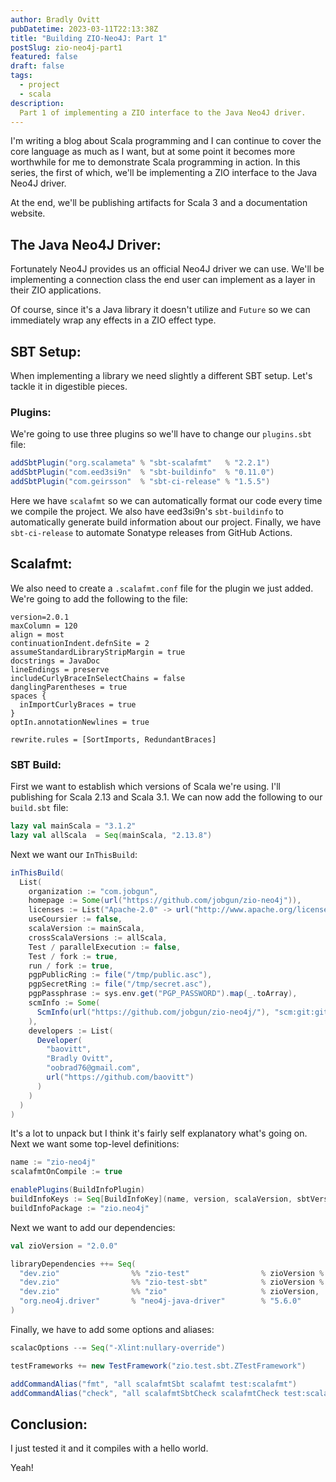 ```yaml
---
author: Bradly Ovitt
pubDatetime: 2023-03-11T22:13:38Z
title: "Building ZIO-Neo4J: Part 1"
postSlug: zio-neo4j-part1
featured: false
draft: false
tags:
  - project
  - scala
description:
  Part 1 of implementing a ZIO interface to the Java Neo4J driver.
---
```


I'm writing a blog about Scala programming and I can continue to cover the core language as much as I want, but at some point it becomes more worthwhile for me to demonstrate Scala programming in action. In this series, the first of which, we'll be implementing a ZIO interface to the Java Neo4J driver.

At the end, we'll be publishing artifacts for Scala 3 and a documentation website.

## The Java Neo4J Driver:

Fortunately Neo4J provides us an official Neo4J driver we can use. We'll be implementing a connection class the end user can implement as a layer in their ZIO applications.

Of course, since it's a Java library it doesn't utilize and `Future` so we can immediately wrap any effects in a ZIO effect type.

## SBT Setup:

When implementing a library we need slightly a different SBT setup. Let's tackle it in digestible pieces.

### Plugins:

We're going to use three plugins so we'll have to change our `plugins.sbt` file:
```scala
addSbtPlugin("org.scalameta" % "sbt-scalafmt"   % "2.2.1")
addSbtPlugin("com.eed3si9n"  % "sbt-buildinfo"  % "0.11.0")
addSbtPlugin("com.geirsson"  % "sbt-ci-release" % "1.5.5")
```
Here we have `scalafmt` so we can automatically format our code every time we compile the project. We also have eed3si9n's `sbt-buildinfo` to automatically generate build information about our project. Finally, we have `sbt-ci-release` to automate Sonatype releases from GitHub Actions.

## Scalafmt:

We also need to create a `.scalafmt.conf` file for the plugin we just added. We're going to add the following to the file:
```
version=2.0.1
maxColumn = 120
align = most
continuationIndent.defnSite = 2
assumeStandardLibraryStripMargin = true
docstrings = JavaDoc
lineEndings = preserve
includeCurlyBraceInSelectChains = false
danglingParentheses = true
spaces {
  inImportCurlyBraces = true
}
optIn.annotationNewlines = true

rewrite.rules = [SortImports, RedundantBraces]
```

### SBT Build:

First we want to establish which versions of Scala we're using. I'll publishing for Scala 2.13 and Scala 3.1. We can now add the following to our `build.sbt` file:
```scala
lazy val mainScala = "3.1.2"
lazy val allScala  = Seq(mainScala, "2.13.8")
```
Next we want our `InThisBuild`:
```scala
inThisBuild(
  List(
    organization := "com.jobgun",
    homepage := Some(url("https://github.com/jobgun/zio-neo4j")),
    licenses := List("Apache-2.0" -> url("http://www.apache.org/licenses/LICENSE-2.0")),
    useCoursier := false,
    scalaVersion := mainScala,
    crossScalaVersions := allScala,
    Test / parallelExecution := false,
    Test / fork := true,
    run / fork := true,
    pgpPublicRing := file("/tmp/public.asc"),
    pgpSecretRing := file("/tmp/secret.asc"),
    pgpPassphrase := sys.env.get("PGP_PASSWORD").map(_.toArray),
    scmInfo := Some(
      ScmInfo(url("https://github.com/jobgun/zio-neo4j/"), "scm:git:git@github.com:jobgun/zio-neo4j.git")
    ),
    developers := List(
      Developer(
        "baovitt",
        "Bradly Ovitt",
        "oobrad76@gmail.com",
        url("https://github.com/baovitt")
      )
    )
  )
)
```
It's a lot to unpack but I think it's fairly self explanatory what's going on. Next we want some top-level definitions:
```scala
name := "zio-neo4j"
scalafmtOnCompile := true

enablePlugins(BuildInfoPlugin)
buildInfoKeys := Seq[BuildInfoKey](name, version, scalaVersion, sbtVersion, isSnapshot)
buildInfoPackage := "zio.neo4j"
```
Next we want to add our dependencies:
```scala
val zioVersion = "2.0.0"

libraryDependencies ++= Seq(
  "dev.zio"                %% "zio-test"                % zioVersion % "test",
  "dev.zio"                %% "zio-test-sbt"            % zioVersion % "test",
  "dev.zio"                %% "zio"                     % zioVersion,
  "org.neo4j.driver"       % "neo4j-java-driver"        % "5.6.0"
)
```
Finally, we have to add some options and aliases:
```scala
scalacOptions --= Seq("-Xlint:nullary-override")

testFrameworks += new TestFramework("zio.test.sbt.ZTestFramework")

addCommandAlias("fmt", "all scalafmtSbt scalafmt test:scalafmt")
addCommandAlias("check", "all scalafmtSbtCheck scalafmtCheck test:scalafmtCheck")
```

## Conclusion:

I just tested it and it compiles with a hello world.

Yeah!